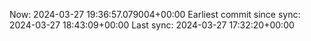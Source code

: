 Now: 2024-03-27 19:36:57.079004+00:00 Earliest commit since sync: 2024-03-27 18:43:09+00:00 Last sync: 2024-03-27 17:32:20+00:00

